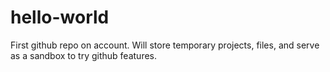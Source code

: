 # hello-world
First github repo on account. Will store temporary projects, files, and serve as a sandbox to try github features.
